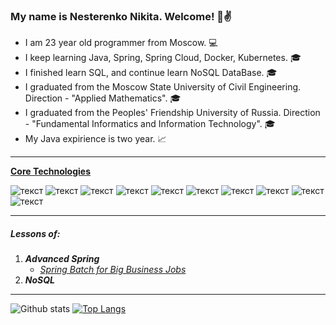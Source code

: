 ### My name is Nesterenko Nikita. Welcome! 👋:v:

- I am 23 year old programmer from Moscow. :computer:
- I keep learning Java, Spring, Spring Cloud, Docker, Kubernetes. :mortar_board:
- I finished learn SQL, and continue learn NoSQL DataBase. :mortar_board:
- I graduated from the Moscow State University of Civil Engineering. Direction - "Applied Mathematics". :mortar_board:
- I graduated from the Peoples' Friendship University of Russia. Direction - "Fundamental Informatics and Information Technology". :mortar_board:
- My Java expirience is two year. :chart_with_upwards_trend:
---
<ins><b>Core Technologies</b></ins>

![текст](https://img.shields.io/badge/Java-%E2%89%A5%208-orange) ![текст](https://img.shields.io/badge/Spring-%E2%89%A5%205-yellow) ![текст](https://img.shields.io/badge/Spring%20Cloud-%E2%89%A5%203-9cf) ![текст](https://img.shields.io/badge/Hibernate-%E2%89%A5%205-yellow) ![текст](https://img.shields.io/badge/Maven-%E2%89%A5%203-red) ![текст](https://img.shields.io/badge/Git-%E2%89%A5%202-9cf) ![текст](https://img.shields.io/badge/PostgreSQL-%E2%89%A5%209-blue) ![текст](https://img.shields.io/badge/Travis-CI-green) ![текст](https://img.shields.io/badge/Docker-%C2%B7-informational) ![текст](https://img.shields.io/badge/Kubernetes-%C2%B7-critical)

---
##### Lessons of:

 1. <b>*Advanced Spring*</b>
    * [*Spring Batch for Big Business Jobs*](https://github.com/Frostetsky/job4j_elementary/tree/master/src/main/java/job4j)
 2. <b>*NoSQL*</b>
    
    
---
![Github stats](https://github-readme-stats.vercel.app/api?username=Frostetsky&hide=stars,prs,issues,contribs) [![Top Langs](https://github-readme-stats.vercel.app/api/top-langs/?username=Frostetsky&layout=compact)](https://github.com/Frostetsky/github-readme-stats)

